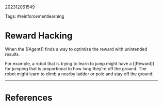 202312061549

Tags: #reinforcementlearning 

# Reward Hacking
When the [[Agent]] finds a way to optimize the reward with unintended results.

For example, a robot that is trying to learn to jump might have a [[Reward]] for jumping that is proportional to how long they're off the ground.  The robot might learn to climb a nearby ladder or pole and stay off the ground.

---
# References
